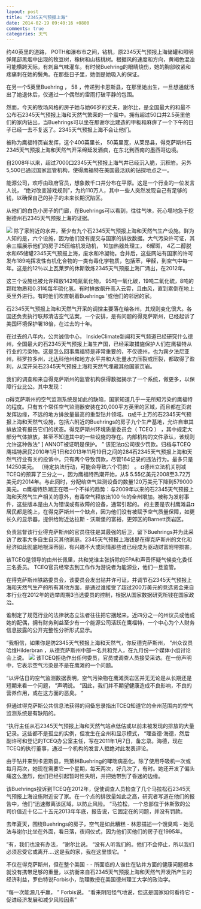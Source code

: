 ```yaml
---
layout: post
title: "2345天气预报上海"
date: 2014-02-19 09:40:16 +0800
comments: true
categories: 天气
---
```


约40英里的道路， POTH和瀑布市之间，钻机，原2345天气预报上海储罐和照明弹尾部黑烟中出现的牧豆树，橡树和山核桃树。根据风的速度和方向，黄褐色混浊可能横跨天际，有刺鼻气味灌车。有时候Buehring的眼睛烧伤，她的胸部收紧和疼痛刺在她的鬓角。在那些日子里，她倒是她吸入的保证。

在另一个5英里Buehring ， 58 ，传递到卡恩斯县，在那里她出生，一旦想通就活出了她退休后，仅通过一个偶然的雷雨打破平静的包围。

然而，今天的牧场风格的房子她与她66岁的丈夫，谢尔比，是全国最大的和最不公布石2345天气预报上海和天然气繁荣的一个震中。拥有超过50口井2.5英里他们的家内钻出，当Buehrings可以坐在那谢尔比建造的甲板和麻痹了一个下午的日子已经一去不复返了。2345天气预报上海不会让他们。

被称为鹰福特页岩发挥，这个400英里长， 50英里宽，从莱昂县，得克萨斯州石2345天气预报上海和天然气开采绵延发酒疯，在东北到西南的墨西哥边境。

自2008年以来，超过7000口2345天气预报上海气井已经沉入脆，沉积岩。另外5,500已通过国家监管机构，使得鹰福特在美国最活跃的钻探地点之一。

能源公司，欢呼由政府官员，想象数千口井分布在平原。这是一个行业的一位发言人说， “绝对改变游戏规则”，为约110万人，其中一些人突然发现自己有足够的钱，以确保自己的孙子的未来长期沉陷区。

从他们的白色小房子的门廊，在Buehrings可以看到，往往气味，死心塌地急于挖掘德州石2345天气预报上海的证据。
<!-- more -->

<img src="http://media3.s-nbcnews.com/j/newscms/2014_08/193596/140218-snow-philly-jsw-1254p_f41117fc680aac3489ff9fa7399bdc26.nbcnews-ux-720-480.jpg" />
除了家附近的水井，至少有九个石2345天气预报上海和天然气生产设施。鲜为人知的是，六个设施，因为他们没有提交与国家的排放数据。大气污染许可证，其余三幅展示他们的房子25压缩机发动机， 10加热器处理工， 6耀斑， 4乙二醇脱水和65储罐2345天气预报上海，废水和冷凝物。合并后，这些网站有国家的许可发布189吨挥发性有机化合物的一类有毒化学物质，包括苯，甲醛，到空气中每一年。这是约12％以上瓦莱罗的休斯敦炼2345天气预报上海厂涌出，在2012年。

这三个设施也被允许释放142吨氮氧化物， 95吨一氧化碳，19吨二氧化硫，8吨的颗粒物质和0.31吨每年硫化氢。有时排放飙升高入云霄，且由风，直到累倒在地上英里外进行。有时他们吹直朝着Buehrings '或他们的邻居的家。

石2345天气预报上海和天然气开采的调控主要落在给各州，其规则变化很大。各国还负责执行联邦清洁空气法案，一个安排，是有问题的得克萨斯州，已经起诉了美国环境保护署18倍，在过去的十年。

在过去的八年内，公共诚信中心， InsideClimate新闻和天气频道已经研究什么德州，全国最大的石2345天气预报上海生产国，已经采取措施保护人们在鹰福特从行业的污染物。这是怎么回事鹰福特是非常重要的，不仅德州，也为宾夕法尼亚州，科罗拉多州，北达科他州和地方水平井和大批量水力压裂或压裂，都取得了盈利，从深开采石2345天气预报上海和天然气埋藏其他国家页岩。

我们的调查和来自得克萨斯州的监管机构获得数据揭示了一个系统，做更多，以保障行业比公。其中发现：

◘得克萨斯州的空气监测系统是如此的缺陷，国家知道几乎一无所知污染的鹰福特的程度。只有五个常任空气监测器安装在20,000平方英里的区域，而且都在页岩发挥边缘，不远的地方排放量最高的重型钻井领域。
◘成千上万的石2345天气预报上海和天然气设施，包括六附近的Buehrings的房子九个生产基地，允许自审其排放没有报告它们的状态。得克萨斯州环境质量委员会（ TCEQ ） ，其中规定大部分气体排放，甚至不知道其中的一些设施的存在。内部机构的文件承认，该规则允许这种做法“ ] ANNOT被证明是保护。 ”
该犯法◘公司很少罚款。归档与TCEQ鹰福特居民2010年1月1日和2013年11月19日之间的284石2345天气预报上海和天然气行业有关的投诉中，只有两个导致罚款，尽管164记录的违法行为。最多只是14250美元。 （待定执法行动，可能会导致六个罚款） 。
◘德州立法机关削减TCEQ的预算了三分之一，因为鹰福特热潮开始，从$ 5.55亿美元2008至3.72万美元的2014年。与此同时，分配给空气监测设备的数量120万美元下降到579000美元。
◘鹰福特热潮正在喂一个不祥的趋势：与2009年以来的石2345天气预报上海和天然气生产相关的意外，有毒空气释放出100 ％的全州增加。被称为发射事件，这些版本是由人为错误或有故障的设备，通常引起的。
的主要是农村鹰滩县◘居民都是晚上，在得克萨斯州一个缺点，因为他们没有被赋予空气质量保障，如更长久的显示器，提供给附近达拉斯 - 沃斯堡的富裕，更郊区的Barnett页岩区。

负责监督该行业得克萨斯州的官员往往是其最强的后卫，留下Buehrings并为此采访了故事大多自生自灭其他家庭。2345天气预报上海钱是在得克萨斯州的文化和经济如此彻底地根深蒂固，有兴趣不大或同情那些谁已经成为驱动财富附带损害。

该TCEQ是领导的由州长佩里，共和党谁主张拆除的EPA和声音怀疑气候变化委任三名委员。 TCEQ官员经常去到工作作为游说者为能源业，他们一旦监管。

在得克萨斯州铁路委员会，该委员会发出钻井许可证，并调节石2345天气预报上海和天然气生产的所有其他方面，是通过谁接受了超过200万美元的竞选资金来自本行业在2012年的选举周期3当选委员的控制，根据从国家数据研究所钱在国家政治。

谁制定了规范行业的法律状态立法者往往把它捆起来。近四分之一的州议员或他或她的配偶，拥有财务利益至少有一个能源公司活跃在鹰福特，一个中心为个人财务信息披露的公开完整性分析形式显示。

“我相信，如果你是防2345天气预报上海和天然气，你反德克萨斯州， ”州众议员哈维Hilderbran ，从德克萨斯州中部一名共和党人，在九月份一个媒体小组讨论会上说。
<img src="http://media3.s-nbcnews.com/j/newscms/2014_08/193631/140218-detroit-snow-jms-1303_59baede1bb13e003eda7414689a3150f.nbcnews-ux-720-480.jpg" />
该TCEQ拒绝作出任何委员，官员或调查人员接受采访。在一份声明中，它表示空气污染是不是在鹰滩的一个问题。

“以评估日的空气监测数据表明，空气污染物在鹰滩页岩区并无无论是从长期还是短期来看一个问题， ”声明说。 “因此，我们并不期望健康造成不良影响，不良的营养作用，或在这方面的恶臭。 ”

但通过得克萨斯公共信息法获得的间备忘录指出TCEQ知道它的全州范围内的空气监测系统是有缺陷的。

“执行主任从石2345天气预报上海和天然气站点低估或以前未被发现的排放的大量记录。这些都不是孤立的实例，但发生在全州和显示模式， “理查德·海德，然后副许可和登记的TCEQ办公室主任，写在2011年1月7日，备忘录。海德，现在TCEQ的执行董事，通过一个机构的发言人拒绝对此发表评论。

由于钻井来到卡恩斯县，熊黛林Buehring的哮喘病恶化。除了使用呼吸机一次或每月两次，她现在需要它一个星期，每天两次，好几次了，有时。她还开发了偏头痛这么激烈，他们已经引起暂时性失明，并把她带到了昏迷的边缘。

该Buehrings投诉到TCEQ在2012年，促使调查人员检查了几个马拉松石2345天气预报上海设施附近安了家。在一个点的排放量如此之高，研究者写道在他们的报告中，他们“迅速撤离该区域，以防止风险。 ”马拉松，一个总部位于休斯敦的公司价值近十亿二十五元2013年年底，报告说，它固定在的问题，并没有罚款。

去年夏天，围绕Buehrings的房子，空气是如此糟糕 - 林恩描述一个馊臭鸡 - 她无法与谢尔比坐在外面，看日落，夜间仪式，因为他们买他们的房子在1995年。

“有，我们也没有办法， ”谢尔比说。 “没有人听我们的。他们不会停止，所以我们必须忍受它或离开....这是我的家，我在这里恨它。 “

不仅在得克萨斯州，但在整个美国 - - 所面临的人谁住在钻井方面的健康问题根本就没有携带足够的重量，以抗衡来自石2345天气预报上海和天然气开发所产生的经济利益，罗伯特说Forbis小，助理教授在美国德州理工大学的政治学。

“每一次能源几乎赢， ” Forbis说。 “看来阴阳怪气地说，但这是国家如何看待它 - 促进经济发展和减少风险因素”
